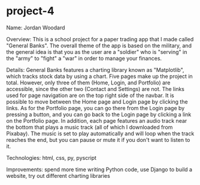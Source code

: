 # project-4

Name: Jordan Woodard

Overview: This is a school project for a paper trading app that I made called "General Banks". The overall theme of the app is based on the military, and the general idea is that you as the user are a "soldier" who is "serving" in the "army" to "fight" a "war" in order to manage your finances.

Details: General Banks features a charting library known as "Matplotlib", which tracks stock data by using a chart.  Five pages make up the project in total.  However, only three of them (Home, Login, and Portfolio) are accessible, since the other two (Contact and Settings) are not.  The links used for page navigation are on the top right side of the navbar.  It is possible to move between the Home page and Login page by clicking the links.  As for the Portfolio page, you can go there from the Login page by pressing a button, and you can go back to the Login page by clicking a link on the Portfolio page.  In addition, each page features an audio track near the bottom that plays a music track (all of which I downloaded from Pixabay).  The music is set to play automatically and will loop when the track reaches the end, but you can pause or mute it if you don't want to listen to it.

Technologies: html, css, py, pyscript

Improvements: spend more time writing Python code, use Django to build a website, try out different charting libraries
